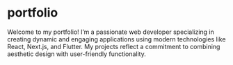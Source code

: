 # portfolio
Welcome to my portfolio! I’m a passionate web developer specializing in creating dynamic and engaging applications using modern technologies like React, Next.js, and Flutter. My projects reflect a commitment to combining aesthetic design with user-friendly functionality.
